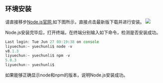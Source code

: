 ## 环境安装

请直接移步[Node.js官网](https://nodejs.org/en/),如下图所示，直接点击最新版下载并进行安装。
![](http://osazvg3ch.bkt.clouddn.com/nodejs.png)

Node.js安装完毕后，打开终端，在终端分别输入如下命令，检测是否安装成功。

```js
Last login: Tue Jun 27 09:19:38 on console
liyuechun:~ yuechunli$ node -v
v8.1.3
liyuechun:~ yuechunli$ npm -v
5.0.3
liyuechun:~ yuechunli$ 
```

如果能够正确显示node和npm的版本，说明Node.js安装成功。